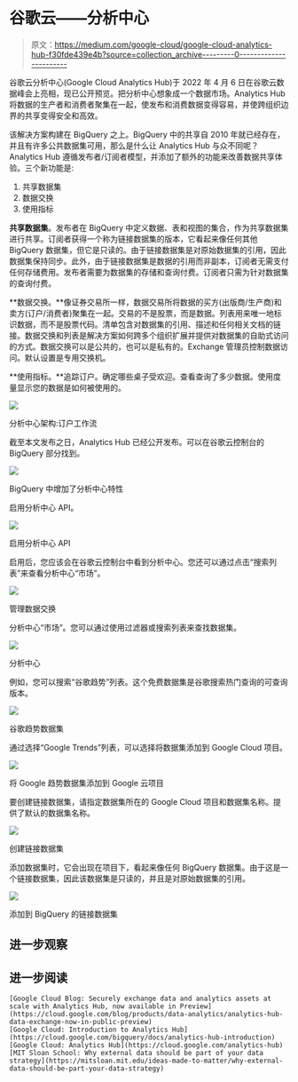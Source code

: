 # 谷歌云——分析中心

> 原文：<https://medium.com/google-cloud/google-cloud-analytics-hub-f30fde439e4b?source=collection_archive---------0----------------------->

谷歌云分析中心(Google Cloud Analytics Hub)于 2022 年 4 月 6 日在谷歌云数据峰会上亮相，现已公开预览。把分析中心想象成一个数据市场。Analytics Hub 将数据的生产者和消费者聚集在一起，使发布和消费数据变得容易，并使跨组织边界的共享变得安全和高效。

该解决方案构建在 BigQuery 之上。BigQuery 中的共享自 2010 年就已经存在，并且有许多公共数据集可用，那么是什么让 Analytics Hub 与众不同呢？Analytics Hub 遵循发布者/订阅者模型，并添加了额外的功能来改善数据共享体验。三个新功能是:

1.  共享数据集
2.  数据交换
3.  使用指标

**共享数据集**。发布者在 BigQuery 中定义数据、表和视图的集合，作为共享数据集进行共享。订阅者获得一个称为链接数据集的版本，它看起来像任何其他 BigQuery 数据集，但它是只读的。由于链接数据集是对原始数据集的引用，因此数据集保持同步。此外，由于链接数据集是数据的引用而非副本，订阅者无需支付任何存储费用。发布者需要为数据集的存储和查询付费。订阅者只需为针对数据集的查询付费。

**数据交换。**像证券交易所一样，数据交易所将数据的买方(出版商/生产商)和卖方(订户/消费者)聚集在一起。交易的不是股票，而是数据。列表用来唯一地标识数据，而不是股票代码。清单包含对数据集的引用、描述和任何相关文档的链接。数据交换和列表是解决方案如何跨多个组织扩展并提供对数据集的自助式访问的方式。数据交换可以是公共的，也可以是私有的。Exchange 管理员控制数据访问。默认设置是专用交换机。

**使用指标。**追踪订户。确定哪些桌子受欢迎。查看查询了多少数据。使用度量显示您的数据是如何被使用的。

[![](img/59e59be0d161db81f2e0343d688868cf.png)](https://cloud.google.com/bigquery/docs/analytics-hub-introduction#subscriber_workflow)

分析中心架构:订户工作流

截至本文发布之日，Analytics Hub 已经公开发布。可以在谷歌云控制台的 BigQuery 部分找到。

![](img/4980e4bcc8b271bb3545a685ac741eff.png)

BigQuery 中增加了分析中心特性

启用分析中心 API。

![](img/1b50cc75f8a908909055ed5a070ffaf5.png)

启用分析中心 API

启用后，您应该会在谷歌云控制台中看到分析中心。您还可以通过点击“搜索列表”来查看分析中心“市场”。

![](img/2e539aa92e7658930da7703deaa5c3a2.png)

管理数据交换

分析中心“市场”。您可以通过使用过滤器或搜索列表来查找数据集。

![](img/fda7be4ad492c5f822b7993e69ac4b9b.png)

分析中心

例如，您可以搜索“谷歌趋势”列表。这个免费数据集是谷歌搜索热门查询的可查询版本。

![](img/0eab5b1c7c54c5c9f4512f9bec449ad7.png)

谷歌趋势数据集

通过选择“Google Trends”列表，可以选择将数据集添加到 Google Cloud 项目。

![](img/fed101d05cd5bb9fcb0c1540bdd4344e.png)

将 Google 趋势数据集添加到 Google 云项目

要创建链接数据集，请指定数据集所在的 Google Cloud 项目和数据集名称。提供了默认的数据集名称。

![](img/77da6b9145ac242e768788b8e6a1e0ad.png)

创建链接数据集

添加数据集时，它会出现在项目下，看起来像任何 BigQuery 数据集。由于这是一个链接数据集，因此该数据集是只读的，并且是对原始数据集的引用。

![](img/f4af0e5d8a2cc07c2ce32b7c6c3d2570.png)

添加到 BigQuery 的链接数据集

## 进一步观察

## 进一步阅读

```
[Google Cloud Blog: Securely exchange data and analytics assets at scale with Analytics Hub, now available in Preview](https://cloud.google.com/blog/products/data-analytics/analytics-hub-data-exchange-now-in-public-preview)
[Google Cloud: Introduction to Analytics Hub](https://cloud.google.com/bigquery/docs/analytics-hub-introduction)
[Google Cloud: Analytics Hub](https://cloud.google.com/analytics-hub)
[MIT Sloan School: Why external data should be part of your data strategy](https://mitsloan.mit.edu/ideas-made-to-matter/why-external-data-should-be-part-your-data-strategy)
```